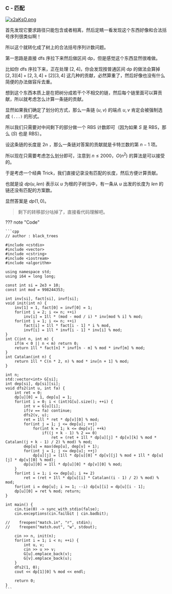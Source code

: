 
### C - 匹配

[![x2aKsO.png](https://s1.ax1x.com/2022/10/24/x2aKsO.png)](https://imgse.com/i/x2aKsO)

首先发现它要求路径只能包含或者相离，然后定睛一看发现这个东西好像和合法括号序列很类似啊！

所以这个就转化成了树上的合法括号序列计数问题。

第一思路是直接 dfs 序拉下来然后做区间 dp，但是感觉这个东西显然很难做。

比如你 dfs 序拉下来，正在处理 $[2,4]$，你会发现按普通区间 dp 的做法会算掉 $[2,3][4] + [2,3,4] + [2][3,4]$ 这几种的贡献，必然算重了，然后好像也没有什么简便的办法做容斥去重。

想到这个东西本质上是在把树分成若干个不相交的链，然后每个链里面可以算贡献，所以就考虑怎么计算一条链的贡献。

显然如果我们确定了划分的方式，那么一条链 $(u,v)$ 的端点 $u,v$ 肯定会被强制选成 `(...)` 的形式。

所以我们只需要对中间剩下的部分做一个 RBS 计数即可（因为如果 $S$ 是 RBS，那么 $(S)$ 也是 RBS）。

设这条链的长度是 $2n$ ，那么一条链对答案的贡献就是卡特兰数的第 $n - 1$ 项。

所以现在只需要考虑怎么划分即可，注意到 $n \le 2000$，$O(n^2)$ 的算法是可以接受的。

于是考虑一个经典 Trick，我们直接记录没有匹配的长度，然后方便计算贡献。

也就是设 $dp(u, len)$ 表示以 $u$ 为根的子树当中，有一条从 $u$ 出发的长度为 $len$ 的链还没有匹配的方案数。

显然答案是 $dp(1,0)$。

> 剩下的转移部分咕掉了，直接看代码理解吧。

??? note "Code" 

    ```cpp
    // author : black_trees

    #include <cstdio>
    #include <vector>
    #include <cstring>
    #include <iostream>
    #include <algorithm>

    using namespace std;
    using i64 = long long;

    const int si = 2e3 + 10;
    const int mod = 998244353;

    int inv[si], fact[si], invf[si];
    void init(int n) {
        inv[1] = 1, fact[0] = invf[0] = 1;
        for(int i = 2; i <= n; ++i)
            inv[i] = 1ll * (mod - mod / i) * inv[mod % i] % mod;
        for(int i = 1; i <= n; ++i)
            fact[i] = 1ll * fact[i - 1] * i % mod,
            invf[i] = 1ll * invf[i - 1] * inv[i] % mod;
    }
    int C(int n, int m) {
        if(m < 0 || n < m) return 0;
        return 1ll * fact[n] * invf[n - m] % mod * invf[m] % mod;
    }
    int Catalan(int n) {
        return 1ll * C(n * 2, n) % mod * inv[n + 1] % mod;
    }

    int n;
    std::vector<int> G[si];
    int dep[si], dp[si][si];
    void dfs2(int u, int fa) {
        int ret = 0;
        dp[u][0] = 1, dep[u] = 1;
        for(int i = 0; i < (int)G[u].size(); ++i) {
            int v = G[u][i];
            if(v == fa) continue;
            dfs2(v, u);
            ret = 1ll * ret * dp[v][0] % mod;
            for(int j = 1; j <= dep[u]; ++j)
                for(int k = 1; k <= dep[v]; ++k)
                    if((j + k - 1) % 2 == 0)
                        ret = (ret + 1ll * dp[u][j] * dp[v][k] % mod * Catalan((j + k - 1) / 2) % mod) % mod;
            dep[u] = max(dep[u], dep[v] + 1);
            for(int j = 1; j <= dep[u]; ++j)
                dp[u][j] = (1ll * dp[u][0] * dp[v][j] % mod + 1ll * dp[u][j] * dp[v][0] % mod);
            dp[u][0] = 1ll * dp[u][0] * dp[v][0] % mod;
        }
        for(int i = 1; i <= dep[u]; i += 2)
            ret = (ret + 1ll * dp[u][i] * Catalan((i - 1) / 2) % mod) % mod;
        for(int i = dep[u]; i >= 1; --i) dp[u][i] = dp[u][i - 1];
        dp[u][0] = ret % mod; return;
    }

    int main() {
        cin.tie(0) -> sync_with_stdio(false);
        cin.exceptions(cin.failbit | cin.badbit);

    //    freopen("match.in", "r", stdin);
    //    freopen("match.out", "w", stdout);

        cin >> n, init(n);
        for(int i = 1; i < n; ++i) {
            int u, v;
            cin >> u >> v;
            G[u].emplace_back(v);
            G[v].emplace_back(u);
        }
        dfs2(1, 0);
        cout << dp[1][0] % mod << endl;

        return 0;
    }
    ```